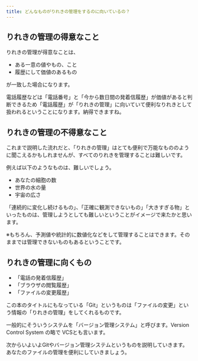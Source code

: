 ```yaml
---
title: どんなものがりれきの管理をするのに向いているの？
---
```


## りれきの管理の得意なこと
りれきの管理が得意なことは、

- ある一意の値やもの、こと
- 履歴にして価値のあるもの

が一致した場合になります。

電話履歴などは「電話番号」と「今から数日間の発着信履歴」が価値があると判断できるため「電話履歴」が「りれきの管理」に向いていて便利なりれきとして扱われるということになります。納得できますね。

## りれきの管理の不得意なこと
これまで説明した流れだと、「りれきの管理」はとても便利で万能なもののように聞こえるかもしれませんが、すべてのりれきを管理することは難しいです。

例えば以下のようなものは、難しいでしょう。

- あなたの細胞の数
- 世界の水の量
- 宇宙の広さ

「連続的に変化し続けるもの」、「正確に観測できないもの」「大きすぎる物」といったものは、管理しようとしても難しいということがイメージで来たかと思います。

※もちろん、予測値や統計的に数値化などをして管理することはできます。そのままでは管理できないものもあるということです。


## りれきの管理に向くもの
- 「電話の発着信履歴」
- 「ブラウザの閲覧履歴」
- 「ファイルの変更履歴」

この本のタイトルにもなっている「Git」というものは「ファイルの変更」という情報の「りれきの管理」をしてくれるものです。

一般的にそういうシステムを「バージョン管理システム」と呼びます。Version Control System の略で VCSとも言います。

次からいよいよGitやバージョン管理システムというものを説明していきます。あなたのファイルの管理を便利にしていきましょう。
